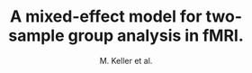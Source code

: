 ---
cat: ciel
subcat: midas
bestof: false
author: M. Keller et al.
title: A mixed-effect model for two-sample group analysis in fMRI.
year: 2007
type: misc
---